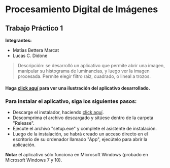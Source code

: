 # Procesamiento Digital de Imágenes
## Trabajo Práctico 1

**Integrantes:**
- Matías Bettera Marcat
- Lucas C. Didone

> Descripción: se desarrolló un aplicativo que permite abrir una imagen, manipular su histograma de luminancias, y luego ver la imagen procesada. Permite elegir filtro raíz, cuadrado, o lineal a trozos.

#### Haga [click aquí](https://drive.google.com/file/d/1Q7Hn3m13EsYYrcxz06ETayp3ZesdLG_h/view?usp=sharing "click aquí") para ver una ilustración del aplicativo desarrollado.

### Para instalar el aplicativo, siga los siguientes pasos:

- Descarge el instalador, haciendo [click aquí](https://drive.google.com/drive/folders/1256mnddf2IdWvNuvF3hC-1e-J8fel1k1?usp=sharing "click aquí").
- Descomprima el archivo descargado  y sitúese dentro de la carpeta "Release".
- Ejecute el archivo "setup.exe" y complete el asistente de instalación.
- Luego de la instalación, se habrá creado un acceso directo en el escritorio de su ordenador llamado "App", ejecútelo para abrir la aplicación.

**Nota:** el aplicativo sólo funciona en Microsoft Windows (probado en Microsoft Windows 7 y 10).

